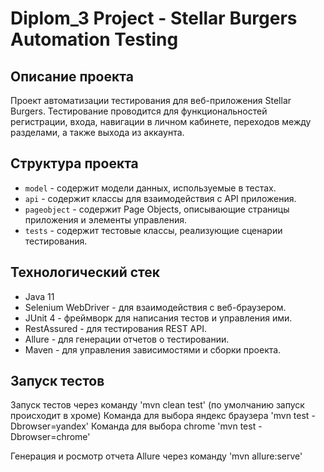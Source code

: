# Diplom_3 Project - Stellar Burgers Automation Testing

## Описание проекта
Проект автоматизации тестирования для веб-приложения Stellar Burgers. 
Тестирование проводится для функциональностей регистрации, входа, навигации в личном кабинете, переходов между разделами, а также выхода из аккаунта.

## Структура проекта

- `model` - содержит модели данных, используемые в тестах.
- `api` - содержит классы для взаимодействия с API приложения.
- `pageobject` - содержит Page Objects, описывающие страницы приложения и элементы управления.
- `tests` - содержит тестовые классы, реализующие сценарии тестирования.

## Технологический стек

- Java 11
- Selenium WebDriver - для взаимодействия с веб-браузером.
- JUnit 4 - фреймворк для написания тестов и управления ими.
- RestAssured - для тестирования REST API.
- Allure - для генерации отчетов о тестировании.
- Maven - для управления зависимостями и сборки проекта.

## Запуск тестов
Запуск тестов через команду 'mvn clean test' (по умолчанию запуск происходит в хроме)
Команда для выбора яндекс браузера 'mvn test -Dbrowser=yandex'
Команда для выбора chrome 'mvn test -Dbrowser=chrome'

Генерация и росмотр отчета Allure через команду 'mvn allure:serve'